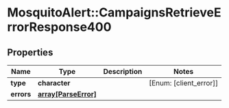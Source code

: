 # MosquitoAlert::CampaignsRetrieveErrorResponse400


## Properties
Name | Type | Description | Notes
------------ | ------------- | ------------- | -------------
**type** | **character** |  | [Enum: [client_error]] 
**errors** | [**array[ParseError]**](ParseError.md) |  | 


